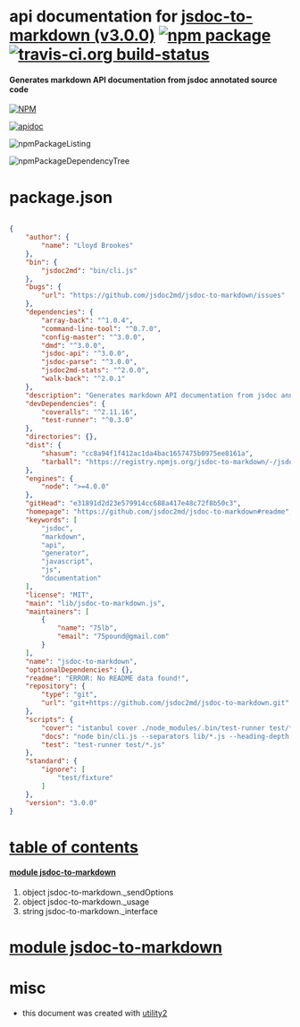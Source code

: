 # api documentation for  [jsdoc-to-markdown (v3.0.0)](https://github.com/jsdoc2md/jsdoc-to-markdown#readme)  [![npm package](https://img.shields.io/npm/v/npmdoc-jsdoc-to-markdown.svg?style=flat-square)](https://www.npmjs.org/package/npmdoc-jsdoc-to-markdown) [![travis-ci.org build-status](https://api.travis-ci.org/npmdoc/node-npmdoc-jsdoc-to-markdown.svg)](https://travis-ci.org/npmdoc/node-npmdoc-jsdoc-to-markdown)
#### Generates markdown API documentation from jsdoc annotated source code

[![NPM](https://nodei.co/npm/jsdoc-to-markdown.png?downloads=true)](https://www.npmjs.com/package/jsdoc-to-markdown)

[![apidoc](https://npmdoc.github.io/node-npmdoc-jsdoc-to-markdown/build/screenCapture.buildNpmdoc.browser._2Fhome_2Ftravis_2Fbuild_2Fnpmdoc_2Fnode-npmdoc-jsdoc-to-markdown_2Ftmp_2Fbuild_2Fapidoc.html.png)](https://npmdoc.github.io/node-npmdoc-jsdoc-to-markdown/build/apidoc.html)

![npmPackageListing](https://npmdoc.github.io/node-npmdoc-jsdoc-to-markdown/build/screenCapture.npmPackageListing.svg)

![npmPackageDependencyTree](https://npmdoc.github.io/node-npmdoc-jsdoc-to-markdown/build/screenCapture.npmPackageDependencyTree.svg)



# package.json

```json

{
    "author": {
        "name": "Lloyd Brookes"
    },
    "bin": {
        "jsdoc2md": "bin/cli.js"
    },
    "bugs": {
        "url": "https://github.com/jsdoc2md/jsdoc-to-markdown/issues"
    },
    "dependencies": {
        "array-back": "^1.0.4",
        "command-line-tool": "^0.7.0",
        "config-master": "^3.0.0",
        "dmd": "^3.0.0",
        "jsdoc-api": "^3.0.0",
        "jsdoc-parse": "^3.0.0",
        "jsdoc2md-stats": "^2.0.0",
        "walk-back": "^2.0.1"
    },
    "description": "Generates markdown API documentation from jsdoc annotated source code",
    "devDependencies": {
        "coveralls": "^2.11.16",
        "test-runner": "^0.3.0"
    },
    "directories": {},
    "dist": {
        "shasum": "cc8a94f1f412ac1da4bac1657475b0975ee8161a",
        "tarball": "https://registry.npmjs.org/jsdoc-to-markdown/-/jsdoc-to-markdown-3.0.0.tgz"
    },
    "engines": {
        "node": ">=4.0.0"
    },
    "gitHead": "e31891d2d23e579914cc688a417e48c72f8b50c3",
    "homepage": "https://github.com/jsdoc2md/jsdoc-to-markdown#readme",
    "keywords": [
        "jsdoc",
        "markdown",
        "api",
        "generator",
        "javascript",
        "js",
        "documentation"
    ],
    "license": "MIT",
    "main": "lib/jsdoc-to-markdown.js",
    "maintainers": [
        {
            "name": "75lb",
            "email": "75pound@gmail.com"
        }
    ],
    "name": "jsdoc-to-markdown",
    "optionalDependencies": {},
    "readme": "ERROR: No README data found!",
    "repository": {
        "type": "git",
        "url": "git+https://github.com/jsdoc2md/jsdoc-to-markdown.git"
    },
    "scripts": {
        "cover": "istanbul cover ./node_modules/.bin/test-runner test/*.js && cat coverage/lcov.info | ./node_modules/.bin/coveralls && rm -rf coverage; echo",
        "docs": "node bin/cli.js --separators lib/*.js --heading-depth 1 --template jsdoc2md/API.hbs > docs/API.md; echo ",
        "test": "test-runner test/*.js"
    },
    "standard": {
        "ignore": [
            "test/fixture"
        ]
    },
    "version": "3.0.0"
}
```



# <a name="apidoc.tableOfContents"></a>[table of contents](#apidoc.tableOfContents)

#### [module jsdoc-to-markdown](#apidoc.module.jsdoc-to-markdown)
1.  object <span class="apidocSignatureSpan">jsdoc-to-markdown.</span>_sendOptions
1.  object <span class="apidocSignatureSpan">jsdoc-to-markdown.</span>_usage
1.  string <span class="apidocSignatureSpan">jsdoc-to-markdown.</span>_interface



# <a name="apidoc.module.jsdoc-to-markdown"></a>[module jsdoc-to-markdown](#apidoc.module.jsdoc-to-markdown)



# misc
- this document was created with [utility2](https://github.com/kaizhu256/node-utility2)
